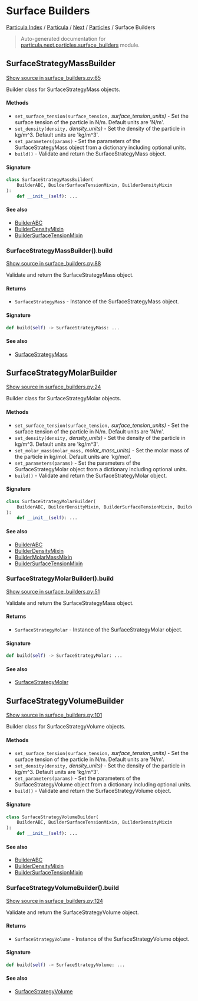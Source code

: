 # Surface Builders

[Particula Index](../../../README.md#particula-index) / [Particula](../../index.md#particula) / [Next](../index.md#next) / [Particles](./index.md#particles) / Surface Builders

> Auto-generated documentation for [particula.next.particles.surface_builders](https://github.com/uncscode/particula/blob/main/particula/next/particles/surface_builders.py) module.

## SurfaceStrategyMassBuilder

[Show source in surface_builders.py:65](https://github.com/uncscode/particula/blob/main/particula/next/particles/surface_builders.py#L65)

Builder class for SurfaceStrategyMass objects.

#### Methods

- `set_surface_tension(surface_tension,` *surface_tension_units)* - Set the
    surface tension of the particle in N/m. Default units are 'N/m'.
- `set_density(density,` *density_units)* - Set the density of the particle in
    kg/m^3. Default units are 'kg/m^3'.
- `set_parameters(params)` - Set the parameters of the SurfaceStrategyMass
    object from a dictionary including optional units.
- `build()` - Validate and return the SurfaceStrategyMass object.

#### Signature

```python
class SurfaceStrategyMassBuilder(
    BuilderABC, BuilderSurfaceTensionMixin, BuilderDensityMixin
):
    def __init__(self): ...
```

#### See also

- [BuilderABC](../abc_builder.md#builderabc)
- [BuilderDensityMixin](../builder_mixin.md#builderdensitymixin)
- [BuilderSurfaceTensionMixin](../builder_mixin.md#buildersurfacetensionmixin)

### SurfaceStrategyMassBuilder().build

[Show source in surface_builders.py:88](https://github.com/uncscode/particula/blob/main/particula/next/particles/surface_builders.py#L88)

Validate and return the SurfaceStrategyMass object.

#### Returns

- `SurfaceStrategyMass` - Instance of the SurfaceStrategyMass object.

#### Signature

```python
def build(self) -> SurfaceStrategyMass: ...
```

#### See also

- [SurfaceStrategyMass](./surface_strategies.md#surfacestrategymass)



## SurfaceStrategyMolarBuilder

[Show source in surface_builders.py:24](https://github.com/uncscode/particula/blob/main/particula/next/particles/surface_builders.py#L24)

Builder class for SurfaceStrategyMolar objects.

#### Methods

- `set_surface_tension(surface_tension,` *surface_tension_units)* - Set the
    surface tension of the particle in N/m. Default units are 'N/m'.
- `set_density(density,` *density_units)* - Set the density of the particle in
    kg/m^3. Default units are 'kg/m^3'.
- `set_molar_mass(molar_mass,` *molar_mass_units)* - Set the molar mass of the
    particle in kg/mol. Default units are 'kg/mol'.
- `set_parameters(params)` - Set the parameters of the SurfaceStrategyMolar
    object from a dictionary including optional units.
- `build()` - Validate and return the SurfaceStrategyMolar object.

#### Signature

```python
class SurfaceStrategyMolarBuilder(
    BuilderABC, BuilderDensityMixin, BuilderSurfaceTensionMixin, BuilderMolarMassMixin
):
    def __init__(self): ...
```

#### See also

- [BuilderABC](../abc_builder.md#builderabc)
- [BuilderDensityMixin](../builder_mixin.md#builderdensitymixin)
- [BuilderMolarMassMixin](../builder_mixin.md#buildermolarmassmixin)
- [BuilderSurfaceTensionMixin](../builder_mixin.md#buildersurfacetensionmixin)

### SurfaceStrategyMolarBuilder().build

[Show source in surface_builders.py:51](https://github.com/uncscode/particula/blob/main/particula/next/particles/surface_builders.py#L51)

Validate and return the SurfaceStrategyMass object.

#### Returns

- `SurfaceStrategyMolar` - Instance of the SurfaceStrategyMolar object.

#### Signature

```python
def build(self) -> SurfaceStrategyMolar: ...
```

#### See also

- [SurfaceStrategyMolar](./surface_strategies.md#surfacestrategymolar)



## SurfaceStrategyVolumeBuilder

[Show source in surface_builders.py:101](https://github.com/uncscode/particula/blob/main/particula/next/particles/surface_builders.py#L101)

Builder class for SurfaceStrategyVolume objects.

#### Methods

- `set_surface_tension(surface_tension,` *surface_tension_units)* - Set the
    surface tension of the particle in N/m. Default units are 'N/m'.
- `set_density(density,` *density_units)* - Set the density of the particle in
    kg/m^3. Default units are 'kg/m^3'.
- `set_parameters(params)` - Set the parameters of the SurfaceStrategyVolume
    object from a dictionary including optional units.
- `build()` - Validate and return the SurfaceStrategyVolume object.

#### Signature

```python
class SurfaceStrategyVolumeBuilder(
    BuilderABC, BuilderSurfaceTensionMixin, BuilderDensityMixin
):
    def __init__(self): ...
```

#### See also

- [BuilderABC](../abc_builder.md#builderabc)
- [BuilderDensityMixin](../builder_mixin.md#builderdensitymixin)
- [BuilderSurfaceTensionMixin](../builder_mixin.md#buildersurfacetensionmixin)

### SurfaceStrategyVolumeBuilder().build

[Show source in surface_builders.py:124](https://github.com/uncscode/particula/blob/main/particula/next/particles/surface_builders.py#L124)

Validate and return the SurfaceStrategyVolume object.

#### Returns

- `SurfaceStrategyVolume` - Instance of the SurfaceStrategyVolume
    object.

#### Signature

```python
def build(self) -> SurfaceStrategyVolume: ...
```

#### See also

- [SurfaceStrategyVolume](./surface_strategies.md#surfacestrategyvolume)
